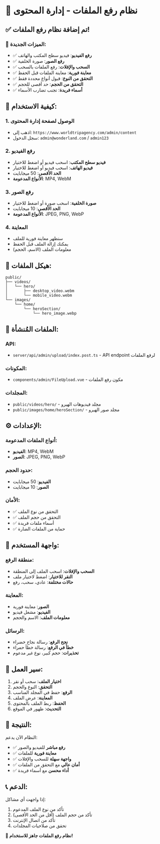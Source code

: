 # 📁 نظام رفع الملفات - إدارة المحتوى

## ✅ تم إضافة نظام رفع الملفات!

### 🎯 الميزات الجديدة:

- ✅ **رفع الفيديو**: فيديو سطح المكتب والهاتف
- ✅ **رفع الصور**: صورة الخلفية
- ✅ **السحب والإفلات**: رفع الملفات بالسحب
- ✅ **معاينة فورية**: معاينة الملفات قبل الحفظ
- ✅ **التحقق من النوع**: قبول أنواع محددة فقط
- ✅ **التحقق من الحجم**: حد أقصى للحجم
- ✅ **أسماء فريدة**: تجنب تضارب الأسماء

## 🚀 كيفية الاستخدام:

### 1. **الوصول لصفحة إدارة المحتوى**
- اذهب إلى: `https://www.worldtripagency.com/admin/content`
- سجل الدخول: `admin@wonderland.com` / `admin123`

### 2. **رفع الفيديو**
- **فيديو سطح المكتب**: اسحب فيديو أو اضغط للاختيار
- **فيديو الهاتف**: اسحب فيديو أو اضغط للاختيار
- **الحد الأقصى**: 50 ميجابايت
- **الأنواع المدعومة**: MP4, WebM

### 3. **رفع الصور**
- **صورة الخلفية**: اسحب صورة أو اضغط للاختيار
- **الحد الأقصى**: 10 ميجابايت
- **الأنواع المدعومة**: JPEG, PNG, WebP

### 4. **المعاينة**
- ستظهر معاينة فورية للملف
- يمكنك إزالة الملف قبل الحفظ
- معلومات الملف (الاسم، الحجم)

## 📁 هيكل الملفات:

```
public/
├── videos/
│   └── hero/
│       ├── desktop_video.webm
│       └── mobile_video.webm
└── images/
    └── home/
        └── heroSection/
            └── hero_image.webp
```

## 🔧 الملفات المُنشأة:

### API:
- `server/api/admin/upload/index.post.ts` - API endpoint لرفع الملفات

### المكونات:
- `components/admin/FileUpload.vue` - مكون رفع الملفات

### المجلدات:
- `public/videos/hero/` - مجلد فيديوهات الهيرو
- `public/images/home/heroSection/` - مجلد صور الهيرو

## ⚙️ الإعدادات:

### أنواع الملفات المدعومة:
- **الفيديو**: MP4, WebM
- **الصور**: JPEG, PNG, WebP

### حدود الحجم:
- **الفيديو**: 50 ميجابايت
- **الصور**: 10 ميجابايت

### الأمان:
- ✅ التحقق من نوع الملف
- ✅ التحقق من حجم الملف
- ✅ أسماء ملفات فريدة
- ✅ حماية من الملفات الضارة

## 🎨 واجهة المستخدم:

### منطقة الرفع:
- **السحب والإفلات**: اسحب الملف إلى المنطقة
- **النقر للاختيار**: اضغط لاختيار ملف
- **حالات مختلفة**: عادي، سحب، رفع

### المعاينة:
- **الصور**: معاينة فورية
- **الفيديو**: مشغل فيديو
- **معلومات الملف**: الاسم والحجم

### الرسائل:
- **نجح الرفع**: رسالة نجاح خضراء
- **خطأ في الرفع**: رسالة خطأ حمراء
- **تحذيرات**: حجم كبير، نوع غير مدعوم

## 🔄 سير العمل:

1. **اختيار الملف**: سحب أو نقر
2. **التحقق**: النوع والحجم
3. **الرفع**: حفظ في المجلد المناسب
4. **المعاينة**: عرض الملف
5. **الحفظ**: ربط الملف بالمحتوى
6. **التحديث**: ظهور في الموقع

## 🎉 النتيجة:

النظام الآن يدعم:
- ✅ **رفع مباشر** للفيديو والصور
- ✅ **معاينة فورية** للملفات
- ✅ **واجهة سهلة** للسحب والإفلات
- ✅ **أمان عالي** مع التحقق من الملفات
- ✅ **أداء محسن** مع أسماء فريدة

## 📞 الدعم:

إذا واجهت أي مشاكل:
1. تأكد من نوع الملف المدعوم
2. تأكد من حجم الملف (أقل من الحد الأقصى)
3. تأكد من اتصال الإنترنت
4. تحقق من صلاحيات المجلدات

**🎊 نظام رفع الملفات جاهز للاستخدام!**
